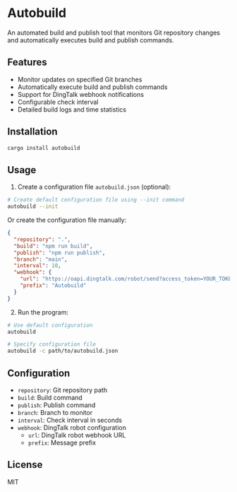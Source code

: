 # Autobuild

An automated build and publish tool that monitors Git repository changes and automatically executes build and publish commands.

## Features

- Monitor updates on specified Git branches
- Automatically execute build and publish commands
- Support for DingTalk webhook notifications
- Configurable check interval
- Detailed build logs and time statistics

## Installation

```bash
cargo install autobuild
```

## Usage

1. Create a configuration file `autobuild.json` (optional):

```bash
# Create default configuration file using --init command
autobuild --init
```

Or create the configuration file manually:

```json
{
  "repository": ".",
  "build": "npm run build",
  "publish": "npm run publish",
  "branch": "main",
  "interval": 10,
  "webhook": {
    "url": "https://oapi.dingtalk.com/robot/send?access_token=YOUR_TOKEN",
    "prefix": "Autobuild"
  }
}
```

2. Run the program:

```bash
# Use default configuration
autobuild

# Specify configuration file
autobuild -c path/to/autobuild.json
```

## Configuration

- `repository`: Git repository path
- `build`: Build command
- `publish`: Publish command
- `branch`: Branch to monitor
- `interval`: Check interval in seconds
- `webhook`: DingTalk robot configuration
  - `url`: DingTalk robot webhook URL
  - `prefix`: Message prefix

## License

MIT
